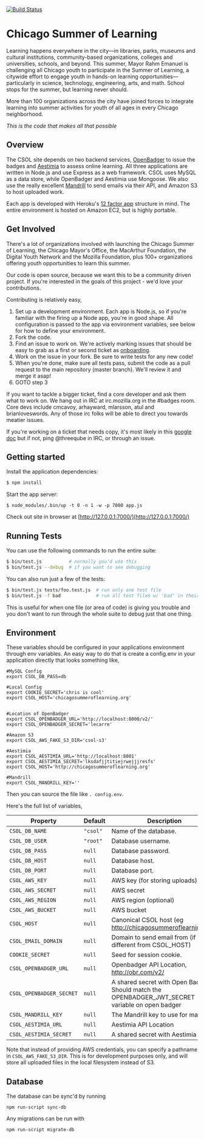 [![Build Status](https://travis-ci.org/mozilla/CSOL-site.png?branch=master)](https://travis-ci.org/mozilla/CSOL-site)

# Chicago Summer of Learning

Learning happens everywhere in the city—in libraries, parks, museums and cultural institutions, community-based organizations, colleges and universities, schools, and beyond. This summer, Mayor Rahm Emanuel is challenging all Chicago youth to participate in the Summer of Learning, a citywide effort to engage youth in hands-on learning opportunities—particularly in science, technology, engineering, arts, and math. School stops for the summer, but learning never should.

More than 100 organizations across the city have joined forces to integrate learning into summer activities for youth of all ages in every Chicago neighborhood.

*This is the code that makes all that possible*

## Overview

The CSOL site depends on two backend services, [OpenBadger](http://github.com/mozilla/openbadger) to issue the badges and [Aestimia](http://github.com/mozilla/aestimia) to assess online learning. All three applications are written in Node.js and use Express as a web framework. CSOL uses MySQL as a data store, while OpenBadger and Aestimia use Mongoose. We also use the really excellent [Mandrill](http://mandrillapp.com) to send emails via their API, and Amazon S3 to host uploaded work.

Each app is developed with Heroku's [12 factor app](http://www.12factor.net/) structure in mind. The entire environment is hosted on Amazon EC2, but is highly portable.

## Get Involved

There's a lot of organizations involved with launching the Chicago Summer of Learning, the Chicago Mayor's Office, the MacArthur Foundation, the Digital Youth Network and the Mozilla Foundation, plus 100+ organizations offering youth opportunities to learn this summer.

Our code is open source, because we want this to be a community driven project. If you're interested in the goals of this project - we'd love your contributions.

Contributing is relatively easy,

1. Set up a development environment. Each app is Node.js, so if you're familiar with the firing up a Node app, you're in good shape. All configuration is passed to the app via environment variables, see below for how to define your environment.
2. Fork the code.
3. Find an issue to work on. We're actively marking issues that should be easy to grab as a first or second ticket as [onboarding](https://github.com/mozilla/csol-site/issues?labels=onboard&state=open).
4. Work on the issue in your fork. Be sure to write tests for any new code!
5. When you're done, make sure all tests pass, submit the code as a pull request to the main repository (master branch). We'll review it and merge it asap!
6. GOTO step 3

If you want to tackle a bigger ticket, find a core developer and ask them what to work on. We hang out in IRC at irc.mozilla.org in the #badges room. Core devs include cmcavoy, arhayward, mlarsson, atul and brianloveswords. Any of those irc folks will be able to direct you towards meatier issues.

If you're working on a ticket that needs copy, it's most likely in this [google doc](https://docs.google.com/document/d/1UJ1X5mMpFnleNeh58VALNLf7y1P2kuJIsQOqI7vSUWE/edit#) but if not, ping @threeqube in IRC, or through an issue.

## Getting started

Install the application dependencies:

```bash
$ npm install
```

Start the app server:

```base
$ node_modules/.bin/up -t 0 -n 1 -w -p 7000 app.js
```

Check out site in browser at [http://127.0.0.1:7000/](http://127.0.0.1:7000/)

## Running Tests

You can use the following commands to run the entire suite:

```bash
$ bin/test.js          # normally you'd use this
$ bin/test.js --debug  # if you want to see debugging
```

You can also run just a few of the tests:

```bash
$ bin/test.js tests/foo.test.js  # run only one test file
$ bin/test.js -f bad             # run all test files w/ 'bad' in their name
```

This is useful for when one file (or area of code) is giving you trouble
and you don't want to run through the whole suite to debug just that one
thing.

## Environment

These variables should be configured in your applications environment through env variables. An easy way to do that is create a config.env in your application directly that looks something like,

```
#MySQL Config
export CSOL_DB_PASS=db

#Local Config
export COOKIE_SECRET='chris is cool'
export CSOL_HOST='chicagosummeroflearning.org'


#Location of OpenBadger
export CSOL_OPENBADGER_URL='http://localhost:8000/v2/'
export CSOL_OPENBADGER_SECRET='lecarre'

#Amazon S3
export CSOL_AWS_FAKE_S3_DIR='csol-s3'

#Aestimia
export CSOL_AESTIMIA_URL='http://localhost:8001'
export CSOL_AESTIMIA_SECRET='lksdafjjtitiejrwejjjresfs'
export CSOL_HOST='http://chicagosummeroflearning.org'

#Mandrill
export CSOL_MANDRILL_KEY=''
```

Then you can source the file like `. config.env`.

Here's the full list of variables,

Property            | Default  | Description
--------------------|----------|-------------------------
`CSOL_DB_NAME`      | `"csol"` | Name of the database.
`CSOL_DB_USER`      | `"root"` | Database username.
`CSOL_DB_PASS`      | `null`   | Database password.
`CSOL_DB_HOST`      | `null`   | Database host.
`CSOL_DB_PORT`      | `null`   | Database port.
`CSOL_AWS_KEY`      | `null`   | AWS key (for storing uploads)
`CSOL_AWS_SECRET`   | `null`   | AWS secret
`CSOL_AWS_REGION`   | `null`   | AWS region (optional)
`CSOL_AWS_BUCKET`   | `null`   | AWS bucket
`CSOL_HOST`         | `null`   | Canonical CSOL host (eg http://chicagosummeroflearning.org)
`CSOL_EMAIL_DOMAIN` | `null`   | Domain to send email from (if different from CSOL_HOST)
`COOKIE_SECRET`     | `null`   | Seed for session cookie.
`CSOL_OPENBADGER_URL`    | `null` | Openbadger API Location, http://obr.com/v2/
`CSOL_OPENBADGER_SECRET` | `null` | A shared secret with Open Badger. Should match the OPENBADGER_JWT_SECRET variable on open badger
`CSOL_MANDRILL_KEY` | `null` | The Mandrill key to use for mailings.
`CSOL_AESTIMIA_URL`      | `null` | Aestimia API Location
`CSOL_AESTIMIA_SECRET`   | `null` | A shared secret with Aestimia

Note that instead of providing AWS credentials, you can specify a pathname
in `CSOL_AWS_FAKE_S3_DIR`. This is for development purposes only, and
will store all uploaded files in the local filesystem instead of S3.

## Database

The database can be sync'd by running

    npm run-script sync-db

Any migrations can be run with

    npm run-script migrate-db
